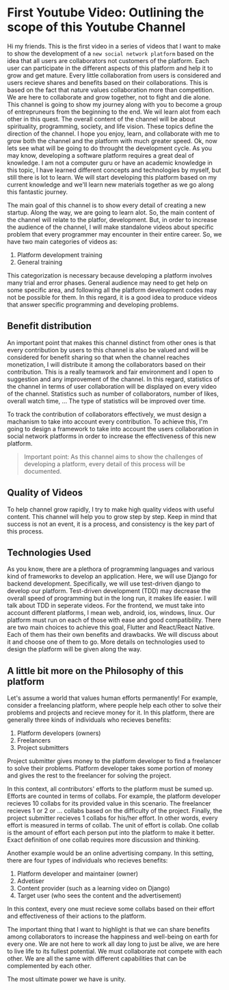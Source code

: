 # First Youtube Video: Outlining the scope of this Youtube Channel
Hi my friends. This is the first video in a series of videos that I want to make to show the development of a `new social network platform` based on the idea that all users are collaborators not customers of the platform. Each user can participate in the different aspects of this platform and help it to grow and get mature. Every little collaboration from users is considered and users recieve shares and benefits based on their collaborations. This is based on the fact that nature values collaboration more than competition. We are here to collaborate and grow together, not to fight and die alone. 
This channel is going to show my journey along with you to become a group of entrepruneurs from the beginning to the end. We wil learn alot from each other in this quest. 
The overall content of the channel will be about spirituality, programming, society, and life vision. These topics define the direction of the channel. I hope you enjoy, learn, and collaborate with me to grow both the channel and the platform with much greater speed. Ok, now lets see what will be going to do throught the development cycle. As you may know, developing a software platform requires a great deal of knowledge. I am not a computer guru or have an academic knowledge in this topic, I have learned different concepts and technologies by myself, but still there is lot to learn. We will start developing this platform based on my current knowledge and we'll learn new materials together as we go along this fantastic journey. 

The main goal of this channel is to show every detail of creating a new startup. Along the way, we are going to learn alot. So, the main content of the channel will relate to the platfor, development. But, in order to increase the audience of the channel, I will make standalone videos about specific problem that every programmer may encounter in their entire career. So, we have two main categories of videos as:
1. Platform development training
2. General training

This categorization is necessary because developing a platform involves many trial and error phases. General audience may need to get help on some specific area, and following all the platform development codes may not be possible for them. In this regard, it is a good idea to produce videos that answer specific programming and developing problems. 

## Benefit distribution
An important point that makes this channel distinct from other ones is that every contribution by users to this channel is also be valued and will be considered for benefit sharing so that when the channel reaches monetization, I will distribute it among the collaborators based on their contribution. This is a really teamwork and fair environment and I open to suggestion and any improvement of the channel. In this regard, statistics of the channel in terms of user collaboration will be displayed on every video of the channel. Statistics such as number of collaborators, number of likes, overall watch time, ... The type of statistics will be improved over time. 

To track the contribution of collaborators effectively, we must design a machanism to take into account every contribution. To achieve this, I'm going to design a framework to take into account the users collaboration in social network platforms in order to increase the effectiveness of this new platform. 


> Important point: As this channel aims to show the challenges of developing a platform, every detail of this process will be documented. 

## Quality of Videos
To help channel grow rapidly, I try to make high quality videos with useful content. This channel will help you to grow step by step. Keep in mind that success is not an event, it is a process, and consistency is the key part of this process. 

## Technologies Used
As you know, there are a plethora of programming languages and various kind of frameworks to develop an application. Here, we will use Django for backend development. Specifically, we will use test-driven django to develop our platform. Test-driven development (TDD) may decrease the overall speed of programming but in the long run, it makes life easier. I will talk about TDD in seperate videos. 
For the frontend, we must take into account different platforms, I mean web, android, ios, windows, linux. Our platform must run on each of those with ease and good compatibility. There are two main choices to achieve this goal, Flutter and React/React Native. Each of them has their own benefits and drawbacks. We will discuss about it and choose one of them to go. More details on technologies used to design the platform will be given along the way. 

##  A little bit more on the Philosophy of this platform
Let's assume a world that values human efforts permanently! For example, consider a freelancing platform, where people help each other to solve their problems and projects and recieve money for it. In this platform, there are generally three kinds of individuals who recieves benefits:

1. Platform developers (owners)
2. Freelancers
3. Project submitters

Project submitter gives money to the platform developer to find a freelancer to solve their problems. Platform developer takes some portion of money and gives the rest to the freelancer for solving the project. 

In this context, all contributors' efforts to the platform must be sumed up. Efforts are counted in terms of collabs.
For example, the platform developer recieves 10 collabs for its provided value in this scenario. The freelancer recieves 1 or 2 or ... collabs based on the difficulty of the project. Finally, the project submitter recieves 1 collabs for his/her effort. In other words, every effort is measured in terms of collab. The unit of effort is collab. One collab is the amount of effort each person put into the platform to make it better. Exact definition of one collab requires more discussion and thinking. 

Another example would be an online advertising company. In this setting, there are four types of individuals who recieves benefits:
1. Platform developer and maintainer (owner)
2. Advetiser
3. Content provider (such as a learning video on Django)
4. Target user (who sees the content and the advertisement)

In this context, every one must recieve some collabs based on their effort and effectiveness of their actions to the platform. 

The important thing that I want to highlight is that we can share benefits among collaborators to increase the happiness and well-being on earth for every one. We are not here to work all day long to just be alive, we are here to live life to its fullest potential. We must collaborate not compete with each other. We are all the same with different capabilities that can be complemented by each other. 

The most ultimate power we have is unity. 







